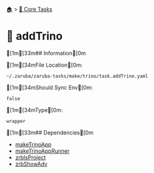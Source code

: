 <!--startTocHeader-->
[🏠](../README.md) > [🥝 Core Tasks](README.md)
# 🐰 addTrino
<!--endTocHeader-->

[1m[33m## Information[0m

[1m[34mFile Location[0m:

    ~/.zaruba/zaruba-tasks/make/trino/task.addTrino.yaml

[1m[34mShould Sync Env[0m:

    false

[1m[34mType[0m:

    wrapper


[1m[33m## Dependencies[0m

* [makeTrinoApp](make-trino-app.md)
* [makeTrinoAppRunner](make-trino-app-runner.md)
* [zrbIsProject](zrb-is-project.md)
* [zrbShowAdv](zrb-show-adv.md)